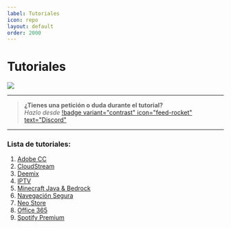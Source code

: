 ```yaml
---
label: Tutoriales
icon: repo
layout: default
order: 2000
---
```


# Tutoriales

![](https://i.postimg.cc/KzL1PCBG/Header-Tutos.png)

---

> **¿Tienes una petición o duda durante el tutorial?**       
> *Hazlo desde* [!badge variant="contrast" icon="feed-rocket" text="Discord"](https://discord.gg/hVKeY3uEru) 

---

### Lista de tutoriales:

1. [Adobe CC](adobeCC.md)
2. [CloudStream](cloudstream.md)
3. [Deemix](deemix.md)
4. [IPTV](IPTV.md)
5. [Minecraft Java & Bedrock](minecraft.md)
6. [Navegación Segura](navega-seguro.md)
7. [Neo Store](neostore.md)
8. [Office 365](O365.md)
9. [Spotify Premium](spotify-premium.md)
